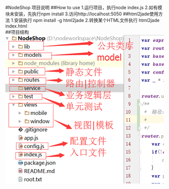 #NodeShop
项目说明
##How to use
1.运行项目，执行node index.js
2.如有模块未安装，先执行npm install
3.访问http://localhost:5050
##html2jade使用方法
1.安装执行 npm install -g html2jade
2.转换某个HTML文件执行
  html2jade index.html   
##项目结构
![项目结构](public/doc/jiegou.png)